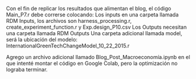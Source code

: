 Con el fin de replicar los resultados que alimentan el blog, el código Main_P7.r debe correrse colocando:
Los inputs en una carpeta llamada RDM Inputs, los archivos son harness_processing.r, create_experiment_function.r y Exp.design_P10.csv
Los Outputs necesitan una carpeta llamada RDM Outputs
Una carpeta adicional llamada model, será la ubicación del modelo: InternationalGreenTechChangeModel_10_22_2015.r

Agrego un archivo adicional llamado Blog_Post_Macroeconomía.ipynb en el que intenté montar el código en Google Colab, pero la optimización no lograba terminar.
